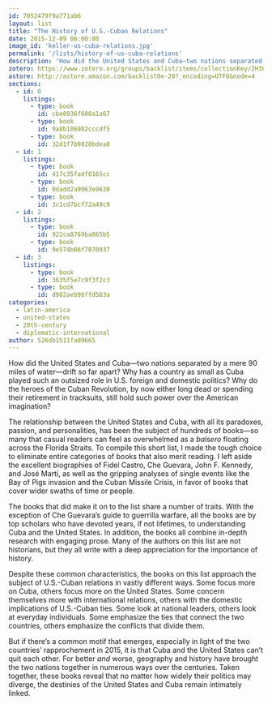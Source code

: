 ```yaml
---
id: 7052479f9a771ab6
layout: list
title: "The History of U.S.-Cuban Relations"
date: 2015-12-09 06:00:00
image_id: 'keller-us-cuba-relations.jpg'
permalink: '/lists/history-of-us-cuba-relations'
description: 'How did the United States and Cuba—two nations separated by a mere 90 miles of water—drift so far apart? Why has a country as small as Cuba played such an outsized role in U.S. foreign and domestic politics? Why do the heroes of the Cuban Revolution, by now either long dead or spending their retirement in tracksuits, still hold such power over the American imagination?'
zotero: https://www.zotero.org/groups/backlist/items/collectionKey/2H3CCBC2
astore: http://astore.amazon.com/backlist0e-20?_encoding=UTF8&node=4
sections:
  - id: 0
    listings:
      - type: book
        id: cbe0936f600a1a67
      - type: book
        id: 9a8b106982cccdf5
      - type: book
        id: 32d1f7b9828bdea8
  - id: 1
    listings:
      - type: book
        id: 417c35fadf8165cc
      - type: book
        id: 0dadd2a9063e9630
      - type: book
        id: 3c1cd7bcf72a49c9
  - id: 2
    listings:
      - type: book
        id: 922ca8769ba865b5
      - type: book
        id: 9e574b66f7070937
  - id: 3
    listings:
      - type: book
        id: 3635f5e7c9f3f2c3
      - type: book
        id: d982aeb96ffd583a
categories:
  - latin-america
  - united-states
  - 20th-century
  - diplomatic-international
author: 526db1511fa09665
---
```

How did the United States and Cuba—two nations separated by a mere 90 miles of water—drift so far apart? Why has a country as small as Cuba played such an outsized role in U.S. foreign and domestic politics? Why do the heroes of the Cuban Revolution, by now either long dead or spending their retirement in tracksuits, still hold such power over the American imagination?

The relationship between the United States and Cuba, with all its paradoxes, passion, and personalities, has been the subject of hundreds of books—so many that casual readers can feel as overwhelmed as a _balsero_ floating across the Florida Straits. To compile this short list, I made the tough choice to eliminate entire categories of books that also merit reading. I left aside the excellent biographies of Fidel Castro, Che Guevara, John F. Kennedy, and José Martí, as well as the gripping analyses of single events like the Bay of Pigs invasion and the Cuban Missile Crisis, in favor of books that cover wider swaths of time or people.

The books that did make it on to the list share a number of traits. With the exception of Che Guevara’s guide to guerrilla warfare, all the books are by top scholars who have devoted years, if not lifetimes, to understanding Cuba and the United States. In addition, the books all combine in-depth research with engaging prose. Many of the authors on this list are not historians, but they all write with a deep appreciation for the importance of history.

Despite these common characteristics, the books on this list approach the subject of U.S.-Cuban relations in vastly different ways. Some focus more on Cuba, others focus more on the United States. Some concern themselves more with international relations, others with the domestic implications of U.S.-Cuban ties. Some look at national leaders, others look at everyday individuals. Some emphasize the ties that connect the two countries, others emphasize the conflicts that divide them.

But if there’s a common motif that emerges, especially in light of the two countries’ rapprochement in 2015, it is that Cuba and the United States can’t quit each other. For better _and_ worse, geography and history have brought the two nations together in numerous ways over the centuries. Taken together, these books reveal that no matter how widely their politics may diverge, the destinies of the United States and Cuba remain intimately linked.

